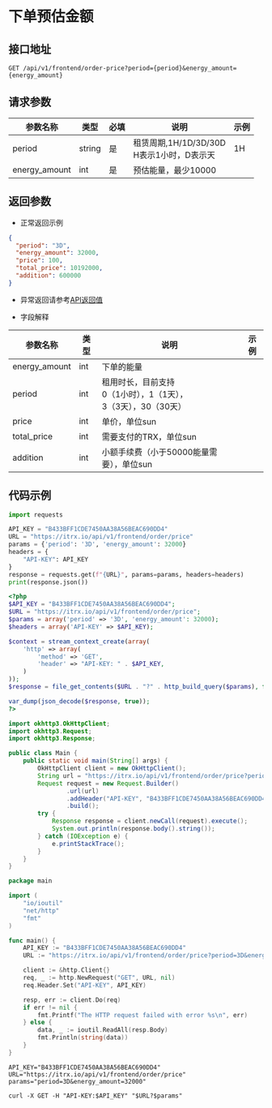# 下单预估金额

## 接口地址

```
GET /api/v1/frontend/order-price?period={period}&energy_amount={energy_amount}
```

## 请求参数

| 参数名称 | 类型 | 必填 | 说明 | 示例 |
| -------- | -------- | -------- | -------- | -------- |
| period  | string   |  是   | 租赁周期,1H/1D/3D/30D<br/>H表示1小时，D表示天 | 1H  |
| energy_amount   | int   |  是  | 预估能量，最少10000 |    |


## 返回参数

- 正常返回示例
```json
{
  "period": "3D", 
  "energy_amount": 32000, 
  "price": 100, 
  "total_price": 10192000, 
  "addition": 600000
}

```
- 异常返回请参考[API返回值](/general/error-code.md)

- 字段解释

| 参数名称 | 类型 | 说明 | 示例 |
| -------- | -------- | -------- | -------- |
| energy_amount | int | 下单的能量 |  |
| period | int | 租用时长，目前支持<br/>0（1小时），1（1天），<br/>3（3天），30（30天） |  |
| price | int | 单价，单位sun|  |
| total_price | int | 需要支付的TRX，单位sun|  |
| addition | int | 小额手续费（小于50000能量需要），单位sun|  |


## 代码示例

<CodeGroup>
  <CodeGroupItem title="Python" active>

```python
import requests

API_KEY = "B433BFF1CDE7450AA38A56BEAC690DD4"
URL = "https://itrx.io/api/v1/frontend/order/price"
params = {'period': '3D', 'energy_amount': 32000}
headers = {
    "API-KEY": API_KEY
}
response = requests.get(f"{URL}", params=params, headers=headers)
print(response.json())
```

  </CodeGroupItem>

  <CodeGroupItem title="Php">

```php
<?php
$API_KEY = "B433BFF1CDE7450AA38A56BEAC690DD4";
$URL = "https://itrx.io/api/v1/frontend/order/price";
$params = array('period' => '3D', 'energy_amount': 32000);
$headers = array('API-KEY' => $API_KEY);

$context = stream_context_create(array(
    'http' => array(
        'method' => 'GET',
        'header' => "API-KEY: " . $API_KEY,
    )
));
$response = file_get_contents($URL . "?" . http_build_query($params), false, $context);

var_dump(json_decode($response, true));
?>

```

  </CodeGroupItem>

  <CodeGroupItem title="Java">
  
```java
import okhttp3.OkHttpClient;
import okhttp3.Request;
import okhttp3.Response;

public class Main {
    public static void main(String[] args) {
        OkHttpClient client = new OkHttpClient();
        String url = "https://itrx.io/api/v1/frontend/order/price?period=3D&energy_amount=32000";
        Request request = new Request.Builder()
                .url(url)
                .addHeader("API-KEY", "B433BFF1CDE7450AA38A56BEAC690DD4")
                .build();
        try {
            Response response = client.newCall(request).execute();
            System.out.println(response.body().string());
        } catch (IOException e) {
            e.printStackTrace();
        }
    }
}

```

  </CodeGroupItem>

  <CodeGroupItem title="Go">
  
```go
package main

import (
	"io/ioutil"
	"net/http"
	"fmt"
)

func main() {
	API_KEY := "B433BFF1CDE7450AA38A56BEAC690DD4"
	URL := "https://itrx.io/api/v1/frontend/order/price?period=3D&energy_amount=32000"

	client := &http.Client{}
	req, _ := http.NewRequest("GET", URL, nil)
	req.Header.Set("API-KEY", API_KEY)

	resp, err := client.Do(req)
	if err != nil {
		fmt.Printf("The HTTP request failed with error %s\n", err)
	} else {
		data, _ := ioutil.ReadAll(resp.Body)
		fmt.Println(string(data))
	}
}

```
  </CodeGroupItem>

  <CodeGroupItem title="Shell">
  
```shell
API_KEY="B433BFF1CDE7450AA38A56BEAC690DD4"
URL="https://itrx.io/api/v1/frontend/order/price"
params="period=3D&energy_amount=32000"

curl -X GET -H "API-KEY:$API_KEY" "$URL?$params"

```
  </CodeGroupItem>
</CodeGroup>